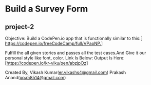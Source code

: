 # Build a Survey Form
   ## project-2
   
   
  Objective: Build a CodePen.io app that is functionally similar to this:[ https://codepen.io/freeCodeCamp/full/VPaoNP.]
  
  Fulfill the all given stories and passes all the test cases.And Give it our personal style like font, color.
  Link Is Below:
  Output Is Here:[https://codepen.io/kr-viku/pen/abzjpOz]
  
  Created By,
  Vikash Kumar(er.vikashs4@gmail.com)
  Prakash Anand(ppa58514@gmail.com)
  

